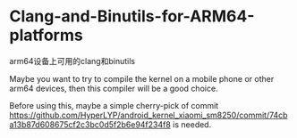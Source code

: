 # Clang-and-Binutils-for-ARM64-platforms

arm64设备上可用的clang和binutils

Maybe you want to try to compile the kernel on a mobile phone or other arm64 devices, then this compiler will be a good choice.

Before using this, maybe a simple cherry-pick of commit https://github.com/HyperLYP/android_kernel_xiaomi_sm8250/commit/74cba13b87d608675cf2c3bc0d5f2b6e94f234f8 is needed.
